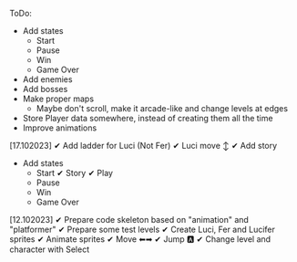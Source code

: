 ToDo:
- Add states
  - Start
  - Pause
  - Win
  - Game Over
- Add enemies
- Add bosses
- Make proper maps
  - Maybe don't scroll, make it arcade-like and change levels at edges
- Store Player data somewhere, instead of creating them all the time
- Improve animations

[17.102023]
✔ Add ladder for Luci (Not Fer)
  ✔ Luci move ↕
✔ Add story
- Add states
  - Start
  ✔ Story
  ✔ Play
  - Pause
  - Win
  - Game Over

[12.102023]
✔ Prepare code skeleton based on "animation" and "platformer"
✔ Prepare some test levels
✔ Create Luci, Fer and Lucifer sprites
✔ Animate sprites
✔ Move ⬅➡
✔ Jump 🅰
✔ Change level and character with Select
